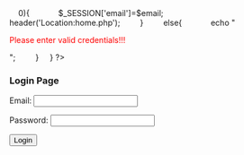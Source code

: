 <?php
    session_start();
?>
<!DOCTYPE html>
<html>
<head>
    <title>LoginPage</title>
</head>
<?php
    $connection=mysqli_connect('localhost','root','','db_sample','3306');
    if(!connection){
        die('Sorry!! Could not connect: '.mysqli_error());
    }
    if(isset($_POST['submit'])){
        $email=$_POST['email'];
        $passwd=$_POST['pswd'];
        $query="SELECT * FROM 'tbl_signup' WHERE 'email'='$email' AND 'password'='$passwd'";
        $result=mysqli_query($connection,$query);
        if(mysqli_num_rows($result)>0){
            $_SESSION['email']=$email;
            header('Location:home.php');
        }
        else{
            echo "<p class='error-msg'>Please enter valid credentials!!!</p>";
        }
    }
?>
<body>
<h3>Login Page</h3>
<form action="" method="POST">
<label for="email">Email:</label>
<input type="email" name="email" id="email">
<br>

<label for="passwd">Password:</label>
<input type="password" name="pswd" id="passwd">
<br>

<input type="submit" name="submit" value="Login">
</form>
</body>
<style>
.error-msg{
color:red;
}
</style>
</html>

